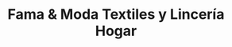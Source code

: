 ---
title: "Fama & Moda Textiles y Lincería Hogar"
url: /pereira/fama-y-moda-textiles-y-linceria-hogar/
shop: general
---